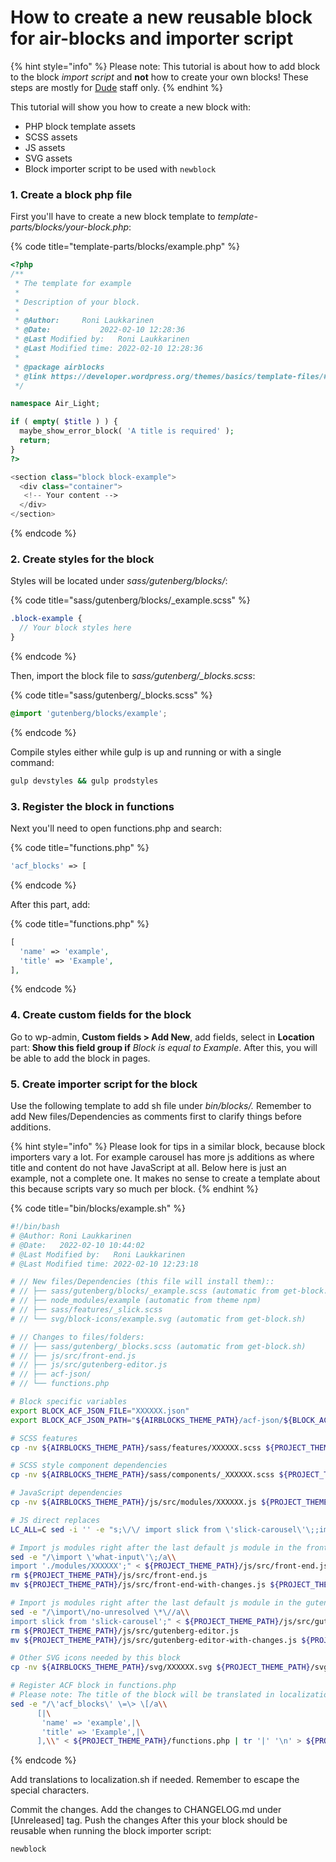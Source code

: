# How to create a new reusable block for air-blocks and importer script

{% hint style="info" %}
Please note: This tutorial is about how to add block to the block _import script_ and **not** how to create your own blocks! These steps are mostly for [Dude](https://www.dude.fi) staff only.
{% endhint %}

This tutorial will show you how to create a new block with:

* PHP block template assets
* SCSS assets
* JS assets
* SVG assets
* Block importer script to be used with `newblock`

### 1. Create a block php file

First you'll have to create a new block template to _template-parts/blocks/your-block.php_:

{% code title="template-parts/blocks/example.php" %}
```php
<?php
/**
 * The template for example
 *
 * Description of your block.
 *
 * @Author:		Roni Laukkarinen
 * @Date:   		2022-02-10 12:28:36
 * @Last Modified by:   Roni Laukkarinen
 * @Last Modified time: 2022-02-10 12:28:36
 *
 * @package airblocks
 * @link https://developer.wordpress.org/themes/basics/template-files/#template-partials
 */

namespace Air_Light;

if ( empty( $title ) ) {
  maybe_show_error_block( 'A title is required' );
  return;
}
?>

<section class="block block-example">
  <div class="container">
   <!-- Your content -->
  </div>
</section>
```
{% endcode %}

### 2. Create styles for the block

Styles will be located under _sass/gutenberg/blocks/_:

{% code title="sass/gutenberg/blocks/_example.scss" %}
```scss
.block-example {
  // Your block styles here
}
```
{% endcode %}

Then, import the block file to _sass/gutenberg/\_blocks.scss_:

{% code title="sass/gutenberg/_blocks.scss" %}
```scss
@import 'gutenberg/blocks/example';
```
{% endcode %}

Compile styles either while gulp is up and running or with a single command:

```bash
gulp devstyles && gulp prodstyles
```

### 3. Register the block in functions

Next you'll need to open functions.php and search:

{% code title="functions.php" %}
```php
'acf_blocks' => [
```
{% endcode %}

After this part, add:

{% code title="functions.php" %}
```php
[
  'name' => 'example',
  'title' => 'Example',
],
```
{% endcode %}

### 4. Create custom fields for the block

Go to wp-admin, **Custom fields > Add New**, add fields, select in **Location** part: **Show this field group if** _Block_ _is equal to_ _Example_. After this, you will be able to add the block in pages.

### 5. Create importer script for the block

Use the following template to add sh file under _bin/blocks/._ Remember to add New files/Dependencies as comments first to clarify things before additions.

{% hint style="info" %}
Please look for tips in a similar block, because block importers vary a lot. For example carousel has more js additions as where title and content do not have JavaScript at all. Below here is just an example, not a complete one. It makes no sense to create a template about this because scripts vary so much per block.
{% endhint %}

{% code title="bin/blocks/example.sh" %}
```bash
#!/bin/bash
# @Author: Roni Laukkarinen
# @Date:   2022-02-10 10:44:02
# @Last Modified by:   Roni Laukkarinen
# @Last Modified time: 2022-02-10 12:23:18

# // New files/Dependencies (this file will install them)::
# // ├── sass/gutenberg/blocks/_example.scss (automatic from get-block.sh)
# // ├── node_modules/example (automatic from theme npm)
# // ├── sass/features/_slick.scss
# // └── svg/block-icons/example.svg (automatic from get-block.sh)

# // Changes to files/folders:
# // ├── sass/gutenberg/_blocks.scss (automatic from get-block.sh)
# // ├── js/src/front-end.js
# // ├── js/src/gutenberg-editor.js
# // ├── acf-json/
# // └── functions.php

# Block specific variables
export BLOCK_ACF_JSON_FILE="XXXXXX.json"
export BLOCK_ACF_JSON_PATH="${AIRBLOCKS_THEME_PATH}/acf-json/${BLOCK_ACF_JSON_FILE}"

# SCSS features
cp -nv ${AIRBLOCKS_THEME_PATH}/sass/features/XXXXXX.scss ${PROJECT_THEME_PATH}/sass/features/

# SCSS style component dependencies
cp -nv ${AIRBLOCKS_THEME_PATH}/sass/components/_XXXXXX.scss ${PROJECT_THEME_PATH}/sass/components/

# JavaScript dependencies
cp -nv ${AIRBLOCKS_THEME_PATH}/js/src/modules/XXXXXX.js ${PROJECT_THEME_PATH}/js/src/modules/

# JS direct replaces
LC_ALL=C sed -i '' -e "s;\/\/ import slick from \'slick-carousel\'\;;import slick from \'slick-carousel\'\;;" ${PROJECT_THEME_PATH}/js/src/front-end.js

# Import js modules right after the last default js module in the front-end.js file
sed -e "/\import \'what-input\'\;/a\\
import './modules/XXXXXX';" < ${PROJECT_THEME_PATH}/js/src/front-end.js > ${PROJECT_THEME_PATH}/js/src/front-end-with-changes.js
rm ${PROJECT_THEME_PATH}/js/src/front-end.js
mv ${PROJECT_THEME_PATH}/js/src/front-end-with-changes.js ${PROJECT_THEME_PATH}/js/src/front-end.js

# Import js modules right after the last default js module in the gutenberg-editor.js file
sed -e "/\import\/no-unresolved \*\//a\\
import slick from 'slick-carousel';" < ${PROJECT_THEME_PATH}/js/src/gutenberg-editor.js > ${PROJECT_THEME_PATH}/js/src/gutenberg-editor-with-changes.js
rm ${PROJECT_THEME_PATH}/js/src/gutenberg-editor.js
mv ${PROJECT_THEME_PATH}/js/src/gutenberg-editor-with-changes.js ${PROJECT_THEME_PATH}/js/src/gutenberg-editor.js

# Other SVG icons needed by this block
cp -nv ${AIRBLOCKS_THEME_PATH}/svg/XXXXXX.svg ${PROJECT_THEME_PATH}/svg/

# Register ACF block in functions.php
# Please note: The title of the block will be translated in localization.sh if en is selected
sed -e "/\'acf_blocks\' \=\> \[/a\\
      [|\
       'name' => 'example',|\
       'title' => 'Example',|\
      ],\\" < ${PROJECT_THEME_PATH}/functions.php | tr '|' '\n' > ${PROJECT_THEME_PATH}/tmpfile

```
{% endcode %}

Add translations to localization.sh if needed. Remember to escape the special characters.

Commit the changes. Add the changes to CHANGELOG.md under \[Unreleased] tag. Push the changes After this your block should be reusable when running the block importer script:

```bash
newblock
```
